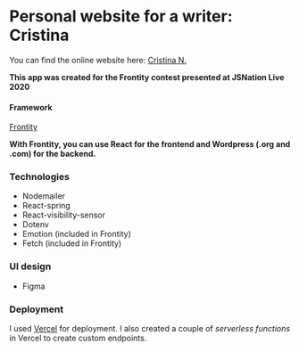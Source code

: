 # Personal website for a writer: Cristina

You can find the online website here: [Cristina N.](https://cristina-escritora.vercel.app/)

**This app was created for the Frontity contest presented at JSNation Live 2020**

#### Framework

[Frontity](https://frontity.org/)

**With Frontity, you can use React for the frontend and Wordpress (.org and .com) for the backend.**


### Technologies

* Nodemailer
* React-spring
* React-visibility-sensor
* Dotenv
* Emotion (included in Frontity)
* Fetch (included in Frontity)

### UI design
* Figma

### Deployment

I used [Vercel](http://vercel.com/) for deployment. I also created a couple of *serverless functions* in Vercel to create custom endpoints.

